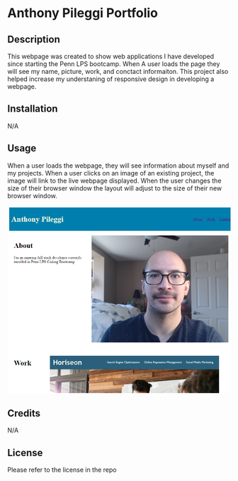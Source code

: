# Anthony Pileggi Portfolio

## Description
This webpage was created to show web applications I have developed since starting the Penn LPS bootcamp. When A user loads the page they will see my name, picture, work, and conctact informaiton. This project also helped increase my understaning of responsive design in developing a webpage.

## Installation
N/A

## Usage
When a user loads the webpage, they will see information about myself and my projects. When a user clicks on an image of an existing project, the image will link to the live webpage displayed. When the user changes the size of their browser window the layout will adjust to the size of their new browser window.

![Webpage Preview](assets/screenshot.png)

## Credits
N/A

## License
Please refer to the license in the repo

